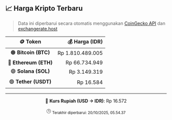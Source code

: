 

<!-- HARGA_KRIPTO -->
## 📈 Harga Kripto Terbaru

> Data ini diperbarui secara otomatis menggunakan [CoinGecko API](https://www.coingecko.com/) dan [exchangerate.host](https://exchangerate.host/)

<div align="center">

| 🪙 Token | 💰 Harga (IDR) |
|:------:|---------------:|
| 🟠 **Bitcoin (BTC)**   | Rp 1.810.489.005 |
| 🔵 **Ethereum (ETH)**  | Rp 66.734.949 |
| 🟣 **Solana (SOL)**    | Rp 3.149.319 |
| 🟢 **Tether (USDT)**   | Rp 16.584 |

---

💱 **Kurs Rupiah (USD → IDR)**: Rp 16.572

🕒 <sub>Terakhir diperbarui: 20/10/2025, 05.54.37</sub>

</div>
<!-- /HARGA_KRIPTO -->
